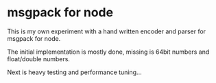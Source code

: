 # msgpack for node

This is my own experiment with a hand written encoder and parser for msgpack for node.

The initial implementation is mostly done, missing is 64bit numbers and float/double numbers.

Next is heavy testing and performance tuning...

